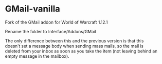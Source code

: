 # GMail-vanilla
Fork of the GMail addon for World of Warcraft 1.12.1

Rename the folder to Interface/Addons/GMail

The only difference between this and the previous version is that this doesn't set a message body when sending mass mails, so the mail is deleted from your inbox as soon as you take the item (not leaving behind an empty message in the mailbox).
